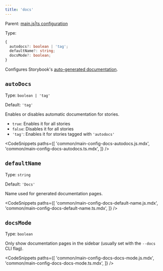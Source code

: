 ```yaml
---
title: 'docs'
---
```


Parent: [main.js|ts configuration](./Overview.md)

Type:

```ts
{
  autodocs?: boolean | 'tag';
  defaultName?: string;
  docsMode?: boolean;
}
```

Configures Storybook's [auto-generated documentation](../writing-docs/autodocs.md).

## `autoDocs`

Type: `boolean | 'tag'`

Default: `'tag'`

Enables or disables automatic documentation for stories.

- `true`: Enables it for all stories
- `false`: Disables it for all stories
- `'tag'`: Enables it for stories tagged with `'autodocs'`

<!-- prettier-ignore-start -->

<CodeSnippets
  paths={[
    'common/main-config-docs-autodocs.js.mdx',
    'common/main-config-docs-autodocs.ts.mdx',
  ]}
/>

<!-- prettier-ignore-end -->

## `defaultName`

Type: `string`

Default: `'Docs'`

Name used for generated documentation pages.

<!-- prettier-ignore-start -->

<CodeSnippets
  paths={[
    'common/main-config-docs-default-name.js.mdx',
    'common/main-config-docs-default-name.ts.mdx',
  ]}
/>

<!-- prettier-ignore-end -->

## `docsMode`

Type: `boolean`

Only show documentation pages in the sidebar (usually set with the `--docs` CLI flag).

<!-- prettier-ignore-start -->

<CodeSnippets
  paths={[
    'common/main-config-docs-docs-mode.js.mdx',
    'common/main-config-docs-docs-mode.ts.mdx',
  ]}
/>

<!-- prettier-ignore-end -->
